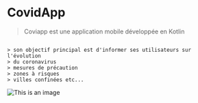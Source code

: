# CovidApp

> Coviapp est une application mobile développée en Kotlin
```

> son objectif principal est d'informer ses utilisateurs sur l'évolution
> du coronavirus
> mesures de précaution
> zones à risques
> villes confinées etc...
```

 ![This is an image](https://www.jeuneafrique.com/medias/2020/02/07/42718hr_-e1581116256899-592x296-1581438342.jpg)
